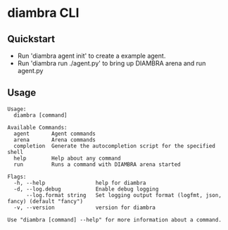 # diambra CLI
## Quickstart
- Run 'diambra agent init' to create a example agent.
- Run 'diambra run ./agent.py' to bring up DIAMBRA arena and run agent.py

## Usage
```
Usage:
  diambra [command]

Available Commands:
  agent       Agent commands
  arena       Arena commands
  completion  Generate the autocompletion script for the specified shell
  help        Help about any command
  run         Runs a command with DIAMBRA arena started

Flags:
  -h, --help                help for diambra
  -d, --log.debug           Enable debug logging
      --log.format string   Set logging output format (logfmt, json, fancy) (default "fancy")
  -v, --version             version for diambra

Use "diambra [command] --help" for more information about a command.
```
